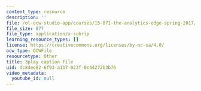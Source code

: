 ```yaml
---
content_type: resource
description: ''
file: /ol-ocw-studio-app/courses/15-071-the-analytics-edge-spring-2017/dc84ee826f93a1b7023f0c44272b3b76_ruFpq-_wpc0.srt
file_size: 877
file_type: application/x-subrip
learning_resource_types: []
license: https://creativecommons.org/licenses/by-nc-sa/4.0/
ocw_type: OCWFile
resourcetype: Other
title: 3play caption file
uid: dc84ee82-6f93-a1b7-023f-0c44272b3b76
video_metadata:
  youtube_id: null
---
```

